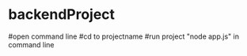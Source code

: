 # backendProject
#open command line 
#cd to projectname
#run project "node app.js" in command line 
